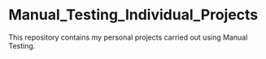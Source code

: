 # Manual_Testing_Individual_Projects
This repository contains my personal projects carried out  using Manual Testing.
